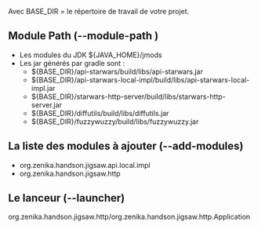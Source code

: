 Avec BASE_DIR = le répertoire de travail de votre projet.

## Module Path (--module-path )
* Les modules du JDK ${JAVA_HOME}/jmods
* Les jar générés par gradle sont :
  * ${BASE_DIR}/api-starwars/build/libs/api-starwars.jar
  * ${BASE_DIR}/api-starwars-local-impl/build/libs/api-starwars-local-impl.jar
  * ${BASE_DIR}/starwars-http-server/build/libs/starwars-http-server.jar
  * ${BASE_DIR}/diffutils/build/libs/diffutils.jar
  * ${BASE_DIR}/fuzzywuzzy/build/libs/fuzzywuzzy.jar
  
## La liste des modules à ajouter (--add-modules)
 * org.zenika.handson.jigsaw.api.local.impl
 * org.zenika.handson.jigsaw.http

## Le lanceur (--launcher)
org.zenika.handson.jigsaw.http/org.zenika.handson.jigsaw.http.Application
